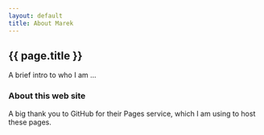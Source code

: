 ```yaml
---
layout: default
title: About Marek
---
```


## {{ page.title }}

A brief intro to who I am ...

### About this web site

A big thank you to GitHub for their Pages service, which I am using to host these pages.
